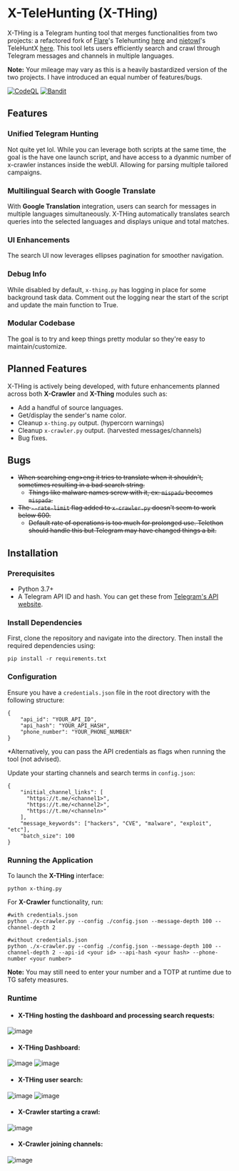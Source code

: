 # X-TeleHunting (X-THing)

X-THing is a Telegram hunting tool that merges functionalities from two projects: a refactored fork of [Flare](https://flare.io)'s Telehunting [here](https://github.com/Flared/telehunting) and [nietowl](https://github.com/nietowl)'s TeleHuntX [here](https://github.com/nietowl/TeleHuntX). This tool lets users efficiently search and crawl through Telegram messages and channels in multiple languages.

**Note:** Your mileage may vary as this is a heavily bastardized version of the two projects. I have introduced an equal number of features/bugs.

[![CodeQL](https://github.com/0xdreadnaught/X-THing/actions/workflows/github-code-scanning/codeql/badge.svg)](https://github.com/0xdreadnaught/X-THing/actions/workflows/github-code-scanning/codeql)
[![Bandit](https://github.com/0xdreadnaught/X-THing/actions/workflows/bandit.yml/badge.svg)](https://github.com/0xdreadnaught/X-THing/actions/workflows/bandit.yml)

## Features

### Unified Telegram Hunting
Not quite yet lol. While you can leverage both scripts at the same time, the goal is the have one launch script, and have access to a dyanmic number of x-crawler instances inside the webUI. Allowing for parsing multiple tailored campaigns.

### Multilingual Search with Google Translate
With **Google Translation** integration, users can search for messages in multiple languages simultaneously. X-THing automatically translates search queries into the selected languages and displays unique and total matches.

### UI Enhancements
The search UI now leverages ellipses pagination for smoother navigation.

### Debug Info
While disabled by default, `x-thing.py` has logging in place for some background task data. Comment out the logging near the start of the script and update the main function to True.

### Modular Codebase
The goal is to try and keep things pretty modular so they're easy to maintain/customize.

## Planned Features

X-THing is actively being developed, with future enhancements planned across both **X-Crawler** and **X-Thing** modules such as:

- Add a handful of source languages.
- Get/display the sender's name color.
- Cleanup `x-thing.py` output. (hypercorn warnings)
- Cleanup `x-crawler.py` output. (harvested messages/channels)
- Bug fixes.

## Bugs

- ~~When searching eng>eng it tries to translate when it shouldn't, sometimes resulting in a bad search string.~~
  - ~~Things like malware names screw with it, ex: `mispadu` becomes `mispada`.~~
- ~~The `--rate-limit` flag added to `x-crawler.py` doesn't seem to work below 600.~~
  - ~~Default rate of operations is too much for prolonged use. Telethon should handle this but Telegram may have changed things a bit.~~

## Installation

### Prerequisites

- Python 3.7+
- A Telegram API ID and hash. You can get these from [Telegram's API website](https://my.telegram.org/auth).

### Install Dependencies
First, clone the repository and navigate into the directory. Then install the required dependencies using:

```
pip install -r requirements.txt
```

### Configuration

Ensure you have a `credentials.json` file in the root directory with the following structure:

```
{
    "api_id": "YOUR_API_ID",
    "api_hash": "YOUR_API_HASH",
    "phone_number": "YOUR_PHONE_NUMBER"
}
```

*Alternatively, you can pass the API credentials as flags when running the tool (not advised).

Update your starting channels and search terms in `config.json`:
```
{
    "initial_channel_links": [
      "https://t.me/<channel1>",
      "https://t.me/<channel2>",
      "https://t.me/<channeln>"
    ],
    "message_keywords": ["hackers", "CVE", "malware", "exploit", "etc"],
    "batch_size": 100
}
```

### Running the Application

To launch the **X-THing** interface:

```
python x-thing.py
```

For **X-Crawler** functionality, run:

```
#with credentials.json
python ./x-crawler.py --config ./config.json --message-depth 100 --channel-depth 2

#without credentials.json
python ./x-crawler.py --config ./config.json --message-depth 100 --channel-depth 2 --api-id <your id> --api-hash <your hash> --phone-number <your number>
```

**Note:** You may still need to enter your number and a TOTP at runtime due to TG safety measures. 

### Runtime

* #### X-THing hosting the dashboard and processing search requests:
![image](https://github.com/user-attachments/assets/b63c1ab7-07eb-4a32-9b3e-8b66dccd7eb9)

* #### X-THing Dashboard:
![image](https://github.com/user-attachments/assets/dfef95b1-e5c3-4c39-aee1-6ab9d9525bdb) 
![image](https://github.com/user-attachments/assets/c3774d3b-bf75-4173-a8d1-7fdffce33fa7)

* #### X-THing user search:
![image](https://github.com/user-attachments/assets/4602752a-11fb-4ef0-9ad5-4998287655c2)
![image](https://github.com/user-attachments/assets/6338022e-409d-4f60-bf35-00c2c78c06a4)

* #### X-Crawler starting a crawl:
![image](https://github.com/user-attachments/assets/33bc504f-5c5a-4bd9-bf01-1d43001b31a7)

* #### X-Crawler joining channels:
![image](https://github.com/user-attachments/assets/d0e9e3f6-1068-45eb-a611-747be28d9b05)
